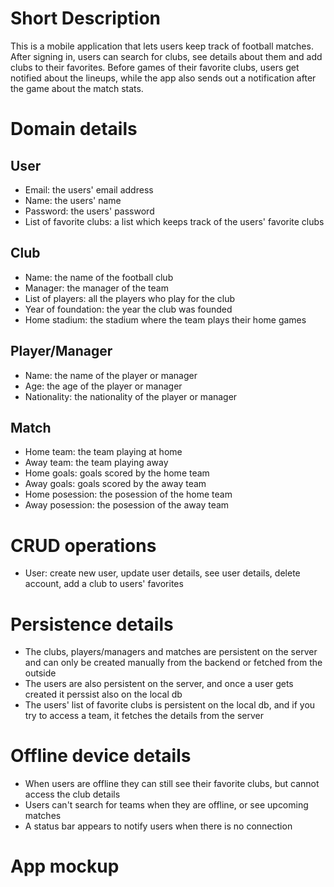 # Short Description

This is a mobile application that lets users keep track of football matches. After signing in, users can search for clubs, see details about them and add clubs to their favorites. Before games of their favorite clubs, users get notified about the lineups, while the app also sends out a notification after the game about the match stats.

# Domain details

## User

- Email: the users' email address
- Name: the users' name
- Password: the users' password
- List of favorite clubs: a list which keeps track of the users' favorite clubs

## Club

- Name: the name of the football club
- Manager: the manager of the team
- List of players: all the players who play for the club
- Year of foundation: the year the club was founded
- Home stadium: the stadium where the team plays their home games

## Player/Manager

- Name: the name of the player or manager
- Age: the age of the player or manager
- Nationality: the nationality of the player or manager

## Match

- Home team: the team playing at home
- Away team: the team playing away
- Home goals: goals scored by the home team
- Away goals: goals scored by the away team
- Home posession: the posession of the home team
- Away posession: the posession of the away team

# CRUD operations

- User: create new user, update user details, see user details, delete account, add a club to users' favorites

# Persistence details

- The clubs, players/managers and matches are persistent on the server and can only be created manually from the backend or fetched from the outside
- The users are also persistent on the server, and once a user gets created it perssist also on the local db
- The users' list of favorite clubs is persistent on the local db, and if you try to access a team, it fetches the details from the server

# Offline device details

- When users are offline they can still see their favorite clubs, but cannot access the club details
- Users can't search for teams when they are offline, or see upcoming matches
- A status bar appears to notify users when there is no connection

# App mockup
